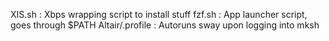 XIS.sh  : Xbps wrapping script to install stuff
fzf.sh  : App launcher script, goes through $PATH
Altair/.profile : Autoruns sway upon logging into mksh
